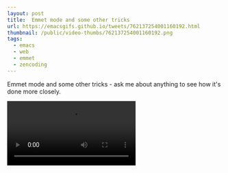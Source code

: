 ```yaml
---
layout: post
title:  Emmet mode and some other tricks
url: https://emacsgifs.github.io/tweets/762137254001160192.html
thumbnail: /public/video-thumbs/762137254001160192.png
tags:
  - emacs
  - web
  - emmet
  - zencoding
---
```


Emmet mode and some other tricks - ask me about anything to see how it's done more closely.

<video controls autoplay loop>
  <source src="/public/videos/762137254001160192.mp4" type="video/mp4">
    Sorry your browser does not support the video tag, maybe time to upgrade?
</video>
